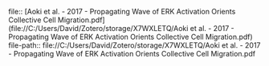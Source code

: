 file:: [Aoki et al. - 2017 - Propagating Wave of ERK Activation Orients Collective Cell Migration.pdf](file://C:/Users/David/Zotero/storage/X7WXLETQ/Aoki et al. - 2017 - Propagating Wave of ERK Activation Orients Collective Cell Migration.pdf)
file-path:: file://C:/Users/David/Zotero/storage/X7WXLETQ/Aoki et al. - 2017 - Propagating Wave of ERK Activation Orients Collective Cell Migration.pdf
